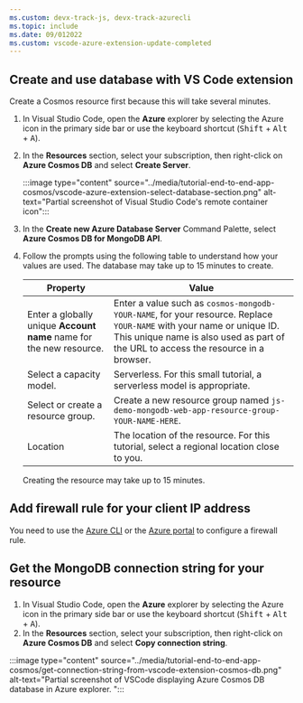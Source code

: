 ```yaml
---
ms.custom: devx-track-js, devx-track-azurecli
ms.topic: include
ms.date: 09/012022
ms.custom: vscode-azure-extension-update-completed
---
```



## Create and use database with VS Code extension

Create a Cosmos resource first because this will take several minutes. 

1. In Visual Studio Code, open the **Azure** explorer by selecting the Azure icon in the primary side bar or use the keyboard shortcut (<kbd>Shift</kbd> + <kbd>Alt</kbd> + <kbd>A</kbd>).
1. In the **Resources** section, select your subscription, then right-click on **Azure Cosmos DB** and select **Create Server**. 

    :::image type="content" source="../media/tutorial-end-to-end-app-cosmos/vscode-azure-extension-select-database-section.png" alt-text="Partial screenshot of Visual Studio Code's remote container icon"::: 

1. In the **Create new Azure Database Server** Command Palette, select **Azure Cosmos DB for MongoDB API**. 
1. Follow the prompts using the following table to understand how your values are used. The database may take up to 15 minutes to create.

    |Property|Value|
    |--|--|
    |Enter a globally unique **Account name** name for the new resource.| Enter a value such as `cosmos-mongodb-YOUR-NAME`, for your resource. Replace `YOUR-NAME` with your name or unique ID. This unique name is also used as part of the URL to access the resource in a browser.|
    |Select a capacity model.|Serverless. For this small tutorial, a serverless model is appropriate.|
    |Select or create a resource group.|Create a new resource group named `js-demo-mongodb-web-app-resource-group-YOUR-NAME-HERE`.|
    |Location|The location of the resource. For this tutorial, select a regional location close to you.|

    Creating the resource may take up to 15 minutes. 

## Add firewall rule for your client IP address 

You need to use the [Azure CLI](/cli/azure/install-azure-cli) or the [Azure portal](https://portal.azure.com) to configure a firewall rule.

## Get the MongoDB connection string for your resource 

1. In Visual Studio Code, open the **Azure** explorer by selecting the Azure icon in the primary side bar or use the keyboard shortcut (<kbd>Shift</kbd> + <kbd>Alt</kbd> + <kbd>A</kbd>).
1. In the **Resources** section, select your subscription, then right-click on **Azure Cosmos DB** and select **Copy connection string**.
  
  :::image type="content" source="../media/tutorial-end-to-end-app-cosmos/get-connection-string-from-vscode-extension-cosmos-db.png" alt-text="Partial screenshot of VSCode displaying Azure Cosmos DB database in Azure explorer. ":::

